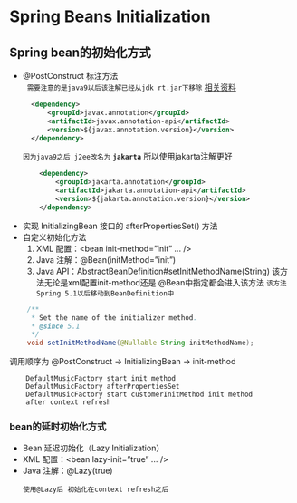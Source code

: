 # **Spring Beans Initialization**
## **Spring bean的初始化方式**  
* @PostConstruct 标注方法  
  ` 需要注意的是java9以后该注解已经从jdk rt.jar下移除` [相关资料](https://openjdk.org/jeps/320)
  ```xml
    <dependency>
        <groupId>javax.annotation</groupId>
        <artifactId>javax.annotation-api</artifactId>
        <version>${javax.annotation.version}</version>
    </dependency>
  ```
  `因为java9之后 j2ee改名为` **`jakarta`**  所以使用jakarta注解更好
  ```xml
      <dependency>
          <groupId>jakarta.annotation</groupId>
          <artifactId>jakarta.annotation-api</artifactId>
          <version>${jakarta.annotation.version}</version>
      </dependency>
  ```
* 实现 InitializingBean 接口的 afterPropertiesSet() 方法
* 自定义初始化方法
  1. XML 配置：<bean init-method=”init” ... />
  2. Java 注解：@Bean(initMethod=”init”)
  3. Java API：AbstractBeanDefinition#setInitMethodName(String)   该方法无论是xml配置init-method还是 @Bean中指定都会进入该方法
   `该方法Spring 5.1以后移动到BeanDefinition中` 
   ```java
    /**
	 * Set the name of the initializer method.
	 * @since 5.1
	 */
	void setInitMethodName(@Nullable String initMethodName);
   ```
调用顺序为 @PostConstruct  -> InitializingBean ->  init-method
```
    DefaultMusicFactory start init method
    DefaultMusicFactory afterPropertiesSet
    DefaultMusicFactory start customerInitMethod init method
    after context refresh
```
### **bean的延时初始化方式**
* Bean 延迟初始化（Lazy Initialization）
* XML 配置：<bean lazy-init=”true” ... />
* Java 注解：@Lazy(true)
    ```当某个 Bean 定义为延迟初始化，那么，Spring 容器返回的对象与非延迟的对象存在怎样的差异？
    使用@Lazy后 初始化在context refresh之后
    ```


       